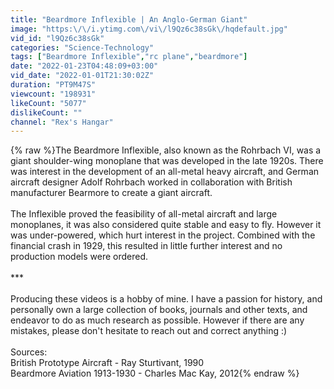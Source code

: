 ```yaml
---
title: "Beardmore Inflexible | An Anglo-German Giant"
image: "https:\/\/i.ytimg.com\/vi\/l9Qz6c38sGk\/hqdefault.jpg"
vid_id: "l9Qz6c38sGk"
categories: "Science-Technology"
tags: ["Beardmore Inflexible","rc plane","beardmore"]
date: "2022-01-23T04:48:09+03:00"
vid_date: "2022-01-01T21:30:02Z"
duration: "PT9M47S"
viewcount: "198931"
likeCount: "5077"
dislikeCount: ""
channel: "Rex's Hangar"
---
```

{% raw %}The Beardmore Inflexible, also known as the Rohrbach VI, was a giant shoulder-wing monoplane that was developed in the late 1920s. There was interest in the development of an all-metal heavy aircraft, and German aircraft designer Adolf Rohrbach worked in collaboration with British manufacturer Bearmore to create a giant aircraft.<br /><br />The Inflexible proved the feasibility of all-metal aircraft and large monoplanes, it was also considered quite stable and easy to fly. However it was under-powered, which hurt interest in the project. Combined with the financial crash in 1929, this resulted in little further interest and no production models were ordered.<br /><br />***<br /><br />Producing these videos is a hobby of mine. I have a passion for history, and personally own a large collection of books, journals and other texts, and endeavor to do as much research as possible. However if there are any mistakes, please don't hesitate to reach out and correct anything :)<br /><br />Sources:<br />British Prototype Aircraft - Ray Sturtivant, 1990<br />Beardmore Aviation 1913-1930 - Charles Mac Kay, 2012{% endraw %}
